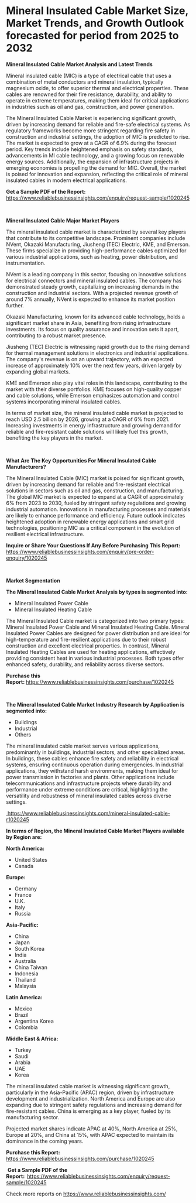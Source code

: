 <p><h1>Mineral Insulated Cable Market Size, Market Trends, and Growth Outlook forecasted for period from 2025 to 2032</h1></p><p><strong>Mineral Insulated Cable Market Analysis and Latest Trends</strong></p>
<p><p>Mineral insulated cable (MIC) is a type of electrical cable that uses a combination of metal conductors and mineral insulation, typically magnesium oxide, to offer superior thermal and electrical properties. These cables are renowned for their fire resistance, durability, and ability to operate in extreme temperatures, making them ideal for critical applications in industries such as oil and gas, construction, and power generation.</p><p>The Mineral Insulated Cable Market is experiencing significant growth, driven by increasing demand for reliable and fire-safe electrical systems. As regulatory frameworks become more stringent regarding fire safety in construction and industrial settings, the adoption of MIC is predicted to rise. The market is expected to grow at a CAGR of 6.9% during the forecast period. Key trends include heightened emphasis on safety standards, advancements in MI cable technology, and a growing focus on renewable energy sources. Additionally, the expansion of infrastructure projects in emerging economies is propelling the demand for MIC. Overall, the market is poised for innovation and expansion, reflecting the critical role of mineral insulated cables in modern electrical applications.</p></p>
<p><strong>Get a Sample PDF of the Report:&nbsp;</strong> <a href="https://www.reliablebusinessinsights.com/enquiry/request-sample/1020245?utm_campaign=2271&utm_medium=2&utm_source=Github&utm_content=ia&utm_term=13022025&utm_id=mineral-insulated-cable">https://www.reliablebusinessinsights.com/enquiry/request-sample/1020245</a></p>
<p>&nbsp;</p>
<p><strong>Mineral Insulated Cable Major Market Players</strong></p>
<p><p>The mineral insulated cable market is characterized by several key players that contribute to its competitive landscape. Prominent companies include NVent, Okazaki Manufacturing, Jiusheng (TEC) Electric, KME, and Emerson. These firms specialize in providing high-performance cables optimized for various industrial applications, such as heating, power distribution, and instrumentation.</p><p>NVent is a leading company in this sector, focusing on innovative solutions for electrical connectors and mineral insulated cables. The company has demonstrated steady growth, capitalizing on increasing demands in the construction and industrial sectors. With a projected revenue growth of around 7% annually, NVent is expected to enhance its market position further.</p><p>Okazaki Manufacturing, known for its advanced cable technology, holds a significant market share in Asia, benefiting from rising infrastructure investments. Its focus on quality assurance and innovation sets it apart, contributing to a robust market presence.</p><p>Jiusheng (TEC) Electric is witnessing rapid growth due to the rising demand for thermal management solutions in electronics and industrial applications. The company's revenue is on an upward trajectory, with an expected increase of approximately 10% over the next few years, driven largely by expanding global markets.</p><p>KME and Emerson also play vital roles in this landscape, contributing to the market with their diverse portfolios. KME focuses on high-quality copper and cable solutions, while Emerson emphasizes automation and control systems incorporating mineral insulated cables.</p><p>In terms of market size, the mineral insulated cable market is projected to reach USD 2.5 billion by 2026, growing at a CAGR of 6% from 2021. Increasing investments in energy infrastructure and growing demand for reliable and fire-resistant cable solutions will likely fuel this growth, benefiting the key players in the market.</p></p>
<p>&nbsp;</p>
<p><strong>What Are The Key Opportunities For Mineral Insulated Cable Manufacturers?</strong></p>
<p><p>The Mineral Insulated Cable (MIC) market is poised for significant growth, driven by increasing demand for reliable and fire-resistant electrical solutions in sectors such as oil and gas, construction, and manufacturing. The global MIC market is expected to expand at a CAGR of approximately 6% from 2023 to 2030, fueled by stringent safety regulations and growing industrial automation. Innovations in manufacturing processes and materials are likely to enhance performance and efficiency. Future outlook indicates heightened adoption in renewable energy applications and smart grid technologies, positioning MIC as a critical component in the evolution of resilient electrical infrastructure.</p></p>
<p><strong>Inquire or Share Your Questions If Any Before Purchasing This Report:</strong> <a href="https://www.reliablebusinessinsights.com/enquiry/pre-order-enquiry/1020245?utm_campaign=2271&utm_medium=2&utm_source=Github&utm_content=ia&utm_term=13022025&utm_id=mineral-insulated-cable">https://www.reliablebusinessinsights.com/enquiry/pre-order-enquiry/1020245</a></p>
<p>&nbsp;</p>
<p><strong>Market Segmentation</strong></p>
<p><strong>The Mineral Insulated Cable Market Analysis by types is segmented into:</strong></p>
<p><ul><li>Mineral Insulated Power Cable</li><li>Mineral Insulated Heating Cable</li></ul></p>
<p><p>The Mineral Insulated Cable market is categorized into two primary types: Mineral Insulated Power Cable and Mineral Insulated Heating Cable. Mineral Insulated Power Cables are designed for power distribution and are ideal for high-temperature and fire-resilient applications due to their robust construction and excellent electrical properties. In contrast, Mineral Insulated Heating Cables are used for heating applications, effectively providing consistent heat in various industrial processes. Both types offer enhanced safety, durability, and reliability across diverse sectors.</p></p>
<p><strong>Purchase this Report:&nbsp;</strong><a href="https://www.reliablebusinessinsights.com/purchase/1020245?utm_campaign=2271&utm_medium=2&utm_source=Github&utm_content=ia&utm_term=13022025&utm_id=mineral-insulated-cable">https://www.reliablebusinessinsights.com/purchase/1020245</a></p>
<p>&nbsp;</p>
<p><strong>The Mineral Insulated Cable Market Industry Research by Application is segmented into:</strong></p>
<p><ul><li>Buildings</li><li>Industrial</li><li>Others</li></ul></p>
<p><p>The mineral insulated cable market serves various applications, predominantly in buildings, industrial sectors, and other specialized areas. In buildings, these cables enhance fire safety and reliability in electrical systems, ensuring continuous operation during emergencies. In industrial applications, they withstand harsh environments, making them ideal for power transmission in factories and plants. Other applications include telecommunications and infrastructure projects where durability and performance under extreme conditions are critical, highlighting the versatility and robustness of mineral insulated cables across diverse settings.</p></p>
<p><a href="https://www.reliablebusinessinsights.com/mineral-insulated-cable-r1020245?utm_campaign=2271&utm_medium=2&utm_source=Github&utm_content=ia&utm_term=13022025&utm_id=mineral-insulated-cable">&nbsp;https://www.reliablebusinessinsights.com/mineral-insulated-cable-r1020245</a></p>
<p><strong>In terms of Region, the Mineral Insulated Cable Market Players available by Region are:</strong></p>
<p>
    <p> <strong> North America: </strong>
        <ul>
            <li>United States</li>
            <li>Canada</li>
        </ul>
        </p> 
    <p> <strong> Europe: </strong>
        <ul>
            <li>Germany</li>
            <li>France</li>
            <li>U.K.</li>
            <li>Italy</li>
            <li>Russia</li>
        </ul>
        </p> 
    <p> <strong> Asia-Pacific: </strong>
        <ul>
            <li>China</li>
            <li>Japan</li>
            <li>South Korea</li>
            <li>India</li>
            <li>Australia</li>
            <li>China Taiwan</li>
            <li>Indonesia</li>
            <li>Thailand</li>
            <li>Malaysia</li>
        </ul>
        </p> 
    <p> <strong> Latin America: </strong>
        <ul>
            <li>Mexico</li>
            <li>Brazil</li>
            <li>Argentina Korea</li>
            <li>Colombia</li>
        </ul>
        </p> 
    <p> <strong> Middle East & Africa: </strong>
        <ul>
            <li>Turkey</li>
            <li>Saudi</li>
            <li>Arabia</li>
            <li>UAE</li>
            <li>Korea</li>
        </ul>
    </p>
    </p>
<p><p>The mineral insulated cable market is witnessing significant growth, particularly in the Asia-Pacific (APAC) region, driven by infrastructure development and industrialization. North America and Europe are also expanding due to stringent safety regulations and increasing demand for fire-resistant cables. China is emerging as a key player, fueled by its manufacturing sector. </p><p>Projected market shares indicate APAC at 40%, North America at 25%, Europe at 20%, and China at 15%, with APAC expected to maintain its dominance in the coming years.</p></p>
<p><strong>Purchase this Report: </strong><a href="https://www.reliablebusinessinsights.com/purchase/1020245?utm_campaign=2271&utm_medium=2&utm_source=Github&utm_content=ia&utm_term=13022025&utm_id=mineral-insulated-cable">https://www.reliablebusinessinsights.com/purchase/1020245</a></p>
<p>&nbsp;<strong>Get a Sample PDF of the Report:&nbsp;&nbsp;</strong><a href="https://www.reliablebusinessinsights.com/enquiry/request-sample/1020245?utm_campaign=2271&utm_medium=2&utm_source=Github&utm_content=ia&utm_term=13022025&utm_id=mineral-insulated-cable">https://www.reliablebusinessinsights.com/enquiry/request-sample/1020245</a></p>
<p><strong></strong></p>
<p>Check more reports on <a href="https://www.reliablebusinessinsights.com/?utm_campaign=2271&utm_medium=2&utm_source=Github&utm_content=ia&utm_term=13022025&utm_id=mineral-insulated-cable">https://www.reliablebusinessinsights.com/</a></p>